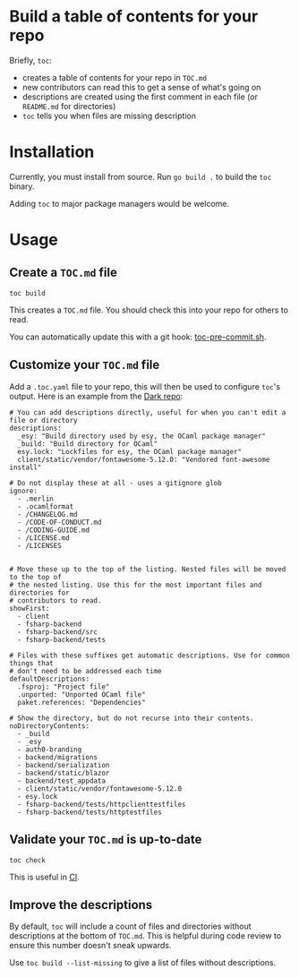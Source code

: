 # Build a table of contents for your repo

Briefly, `toc`:

- creates a table of contents for your repo in `TOC.md`
- new contributors can read this to get a sense of what's going on
- descriptions are created using the first comment in each file (or `README.md` for directories)
- `toc` tells you when files are missing description

# Installation

Currently, you must install from source. Run `go build .` to build the `toc` binary.

Adding `toc` to major package managers would be welcome.

# Usage

## Create a `TOC.md` file

```
toc build
```

This creates a `TOC.md` file. You should check this into your repo for others to read.

You can automatically update this with a git hook: [toc-pre-commit.sh](toc-pre-commit.sh).

## Customize your `TOC.md` file

Add a `.toc.yaml` file to your repo, this will then be used to configure `toc`'s
output. Here is an example from the [Dark repo](https://github.com/darklang/dark):

```
# You can add descriptions directly, useful for when you can't edit a file or directory
descriptions:
  _esy: "Build directory used by esy, the OCaml package manager"
  _build: "Build directory for OCaml"
  esy.lock: "Lockfiles for esy, the OCaml package manager"
  client/static/vendor/fontawesome-5.12.0: "Vendored font-awesome install"

# Do not display these at all - uses a gitignore glob
ignore:
  - .merlin
  - .ocamlformat
  - /CHANGELOG.md
  - /CODE-OF-CONDUCT.md
  - /CODING-GUIDE.md
  - /LICENSE.md
  - /LICENSES


# Move these up to the top of the listing. Nested files will be moved to the top of
# the nested listing. Use this for the most important files and directories for
# contributors to read.
showFirst:
  - client
  - fsharp-backend
  - fsharp-backend/src
  - fsharp-backend/tests

# Files with these suffixes get automatic descriptions. Use for common things that
# don't need to be addressed each time
defaultDescriptions:
  .fsproj: "Project file"
  .unported: "Unported OCaml file"
  paket.references: "Dependencies"

# Show the directory, but do not recurse into their contents.
noDirectoryContents:
  - _build
  - _esy
  - auth0-branding
  - backend/migrations
  - backend/serialization
  - backend/static/blazor
  - backend/test_appdata
  - client/static/vendor/fontawesome-5.12.0
  - esy.lock
  - fsharp-backend/tests/httpclienttestfiles
  - fsharp-backend/tests/httptestfiles

```

## Validate your `TOC.md` is up-to-date

```
toc check
```

This is useful in [CI](https://circleci.com).

## Improve the descriptions

By default, `toc` will include a count of files and directories without descriptions
at the bottom of `TOC.md`. This is helpful during code review to ensure this number
doesn't sneak upwards.

Use `toc build --list-missing` to give a list of files without descriptions.
